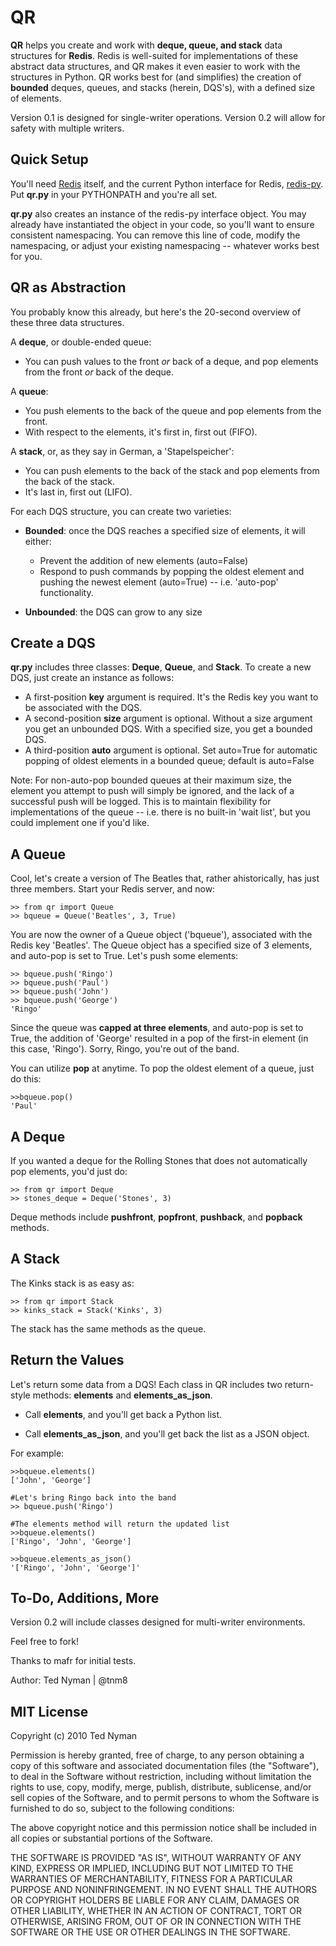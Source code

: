 QR
=====

**QR** helps you create and work with **deque, queue, and stack** data structures for **Redis**. Redis is well-suited for implementations of these abstract data structures, and QR makes it even easier to work with the structures in Python. QR works best for (and simplifies) the creation of **bounded** deques, queues, and stacks (herein, DQS's), with a defined size of elements. 

Version 0.1 is designed for single-writer operations. Version 0.2 will allow for safety with multiple writers.

Quick Setup
------------
You'll need [Redis](http://code.google.com/p/redis/ "Redis") itself, and the current Python interface for Redis, [redis-py](http://github.com/andymccurdy/redis-py "redis-py"). Put **qr.py** in your PYTHONPATH and you're all set.

**qr.py** also creates an instance of the redis-py interface object. You may already have instantiated the object in your code, so you'll want to ensure consistent namespacing. You can remove this line of code, modify the namespacing, or adjust your existing namespacing -- whatever works best for you.


QR as Abstraction
------------------

You probably know this already, but here's the 20-second overview of these three data structures.

A **deque**, or double-ended queue:

* You can push values to the front *or* back of a deque, and pop elements from the front *or* back of the deque. 

A **queue**:

* You push elements to the back of the queue and pop elements from the front.
* With respect to the elements, it's first in, first out (FIFO).

A **stack**, or, as they say in German, a 'Stapelspeicher':

* You can push elements to the back of the stack and pop elements from the back of the stack.
* It's last in, first out (LIFO).

For each DQS structure, you can create two varieties:

* **Bounded**: once the DQS reaches a specified size of elements, it will either:
	* Prevent the addition of new elements (auto=False)
	* Respond to push commands by popping the oldest element and pushing the newest element (auto=True) -- i.e. 'auto-pop' functionality.

* **Unbounded**: the DQS can grow to any size


Create a DQS 
-------------------------------------

**qr.py** includes three classes: **Deque**, **Queue**, and **Stack**. To create a new DQS, just create an instance as follows:

* A first-position **key** argument is required. It's the Redis key you want to be associated with the DQS.
* A second-position **size** argument is optional. Without a size argument you get an unbounded DQS. With a specified size, you get a bounded DQS.
* A third-position **auto** argument is optional. Set auto=True for automatic popping of oldest elements in a bounded queue; default is auto=False

Note: For non-auto-pop bounded queues at their maximum size, the element you attempt to push will simply be ignored, and the lack of a successful push will be logged. This is to maintain flexibility 
for implementations of the queue -- i.e. there is no built-in 'wait list', but you could implement one if you'd like.

A Queue
--------

Cool, let's create a version of The Beatles that, rather ahistorically, has just three members. Start your Redis server, and now:

	>> from qr import Queue
	>> bqueue = Queue('Beatles', 3, True)

You are now the owner of a Queue object ('bqueue'), associated with the Redis key 'Beatles'. The Queue object has a specified size of 3 elements, and auto-pop is set to True. Let's push some elements:

	>> bqueue.push('Ringo')
	>> bqueue.push('Paul')
	>> bqueue.push('John')
	>> bqueue.push('George')
	'Ringo'

Since the queue was **capped at three elements**, and auto-pop is set to True, the addition of 'George' resulted in a pop of the first-in element (in this case, 'Ringo'). Sorry, Ringo, you're out of the band.

You can utilize **pop** at anytime. To pop the oldest element of a queue, just do this:

	>>bqueue.pop()
	'Paul'

A Deque
--------

If you wanted a deque for the Rolling Stones that does not automatically pop elements, you'd just do:

	>> from qr import Deque
	>> stones_deque = Deque('Stones', 3)

Deque methods include **pushfront**, **popfront**, **pushback**, and **popback** methods.


A Stack
--------

The Kinks stack is as easy as:

	>> from qr import Stack
	>> kinks_stack = Stack('Kinks', 3)

The stack has the same methods as the queue.


Return the Values
-----------------

Let's return some data from a DQS! Each class in QR includes two return-style methods: **elements** and **elements_as_json**. 

* Call **elements**, and you'll get back a Python list. 

* Call **elements_as_json**, and you'll get back the list as a JSON object.

For example:

	>>bqueue.elements()
	['John', 'George']

	#Let's bring Ringo back into the band
	>> bqueue.push('Ringo')

	#The elements method will return the updated list
	>>bqueue.elements()
	['Ringo', 'John', 'George']

	>>bqueue.elements_as_json()
	'['Ringo', 'John', 'George']'

To-Do, Additions, More
-----------------------

Version 0.2 will include classes designed for multi-writer environments.

Feel free to fork! 

Thanks to mafr for initial tests. 

Author: Ted Nyman | @tnm8


MIT License
------------

Copyright (c) 2010 Ted Nyman

Permission is hereby granted, free of charge, to any person obtaining a copy of this software and associated documentation files (the "Software"), to deal in the Software without restriction, including without limitation the rights to use, copy, modify, merge, publish, distribute, sublicense, and/or sell copies of the Software, and to permit persons to whom the Software is furnished to do so, subject to the following conditions:

The above copyright notice and this permission notice shall be included in all copies or substantial portions of the Software.

THE SOFTWARE IS PROVIDED "AS IS", WITHOUT WARRANTY OF ANY KIND, EXPRESS OR IMPLIED, INCLUDING BUT NOT LIMITED TO THE WARRANTIES OF MERCHANTABILITY, FITNESS FOR A PARTICULAR PURPOSE AND NONINFRINGEMENT. IN NO EVENT SHALL THE AUTHORS OR COPYRIGHT HOLDERS BE LIABLE FOR ANY CLAIM, DAMAGES OR OTHER LIABILITY, WHETHER IN AN ACTION OF CONTRACT, TORT OR OTHERWISE, ARISING FROM, OUT OF OR IN CONNECTION WITH THE SOFTWARE OR THE USE OR OTHER DEALINGS IN THE SOFTWARE.
